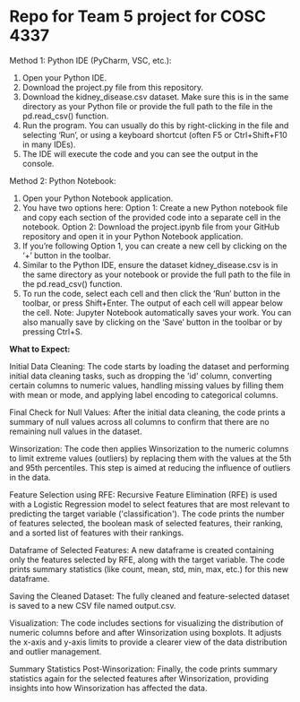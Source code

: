# Repo for Team 5 project for COSC 4337

Method 1: Python IDE (PyCharm, VSC, etc.):

1) Open your Python IDE.
2) Download the project.py file from this repository.
3) Download the kidney_disease.csv dataset. Make sure this is in the same directory as your Python file or provide the full path to the file in the pd.read_csv() function.
4) Run the program. You can usually do this by right-clicking in the file and selecting ‘Run’, or using a keyboard shortcut (often F5 or Ctrl+Shift+F10 in many IDEs).
5) The IDE will execute the code and you can see the output in the console.

Method 2: Python Notebook:

1) Open your Python Notebook application.
2) You have two options here:
Option 1: Create a new Python notebook file and copy each section of the provided code into a separate cell in the notebook.
Option 2: Download the project.ipynb file from your GitHub repository and open it in your Python Notebook application.
3) If you’re following Option 1, you can create a new cell by clicking on the ‘+’ button in the toolbar.
4) Similar to the Python IDE, ensure the dataset kidney_disease.csv is in the same directory as your notebook or provide the full path to the file in the pd.read_csv() function.
5) To run the code, select each cell and then click the ‘Run’ button in the toolbar, or press Shift+Enter. The output of each cell will appear below the cell.
Note: Jupyter Notebook automatically saves your work. You can also manually save by clicking on the ‘Save’ button in the toolbar or by pressing Ctrl+S.




**What to Expect:**

Initial Data Cleaning: The code starts by loading the dataset and performing initial data cleaning tasks, such as dropping the 'id' column, converting certain columns to numeric values, handling missing values by filling them with mean or mode, and applying label encoding to categorical columns.

Final Check for Null Values: After the initial data cleaning, the code prints a summary of null values across all columns to confirm that there are no remaining null values in the dataset.

Winsorization: The code then applies Winsorization to the numeric columns to limit extreme values (outliers) by replacing them with the values at the 5th and 95th percentiles. This step is aimed at reducing the influence of outliers in the data.

Feature Selection using RFE: Recursive Feature Elimination (RFE) is used with a Logistic Regression model to select features that are most relevant to predicting the target variable ('classification'). The code prints the number of features selected, the boolean mask of selected features, their ranking, and a sorted list of features with their rankings.

Dataframe of Selected Features: A new dataframe is created containing only the features selected by RFE, along with the target variable. The code prints summary statistics (like count, mean, std, min, max, etc.) for this new dataframe.

Saving the Cleaned Dataset: The fully cleaned and feature-selected dataset is saved to a new CSV file named output.csv.

Visualization: The code includes sections for visualizing the distribution of numeric columns before and after Winsorization using boxplots. It adjusts the x-axis and y-axis limits to provide a clearer view of the data distribution and outlier management.

Summary Statistics Post-Winsorization: Finally, the code prints summary statistics again for the selected features after Winsorization, providing insights into how Winsorization has affected the data.
